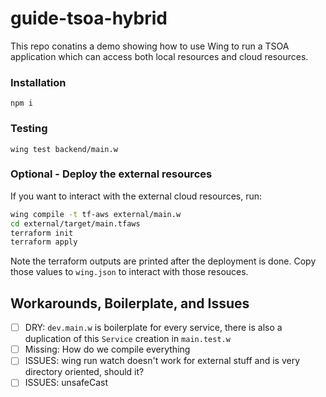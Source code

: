 # guide-tsoa-hybrid

This repo conatins a demo showing how to use Wing to run a TSOA application which can access both local resources and cloud resources.

### Installation

`npm i`

### Testing

`wing test backend/main.w`

### Optional - Deploy the external resources

If you want to interact with the external cloud resources, run:

```sh
wing compile -t tf-aws external/main.w
cd external/target/main.tfaws
terraform init
terraform apply
```

Note the terraform outputs are printed after the deployment is done. Copy those values to `wing.json` to interact with those resouces.

## Workarounds, Boilerplate, and Issues

- [ ] DRY: `dev.main.w` is boilerplate for every service, there is also a duplication of this `Service` creation in `main.test.w`
- [ ] Missing: How do we compile everything
- [ ] ISSUES: wing run watch doesn't work for external stuff and is very directory oriented, should it? 
- [ ] ISSUES: unsafeCast